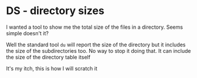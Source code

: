 # DS - directory sizes

I wanted a tool to show me the total size of the files in a directory. Seems simple doesn't it?

Well the standard tool `du` will report the size of the directory but it includes the size of the subdirectories too. No way to stop it doing that. It can include the size of the directory table itself

It's my itch, this is how I will scratch it

